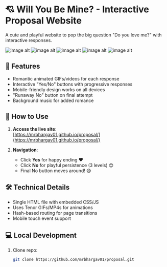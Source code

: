 # 💘 Will You Be Mine? - Interactive Proposal Website

A cute and playful website to pop the big question "Do you love me?" with interactive responses.






![image alt ](https://github.com/mrbhargav01/proposal/blob/3db9f0729a0448938c6a0c1dc4dda543f682dbed/1st.png)
![image alt ](https://github.com/mrbhargav01/proposal/blob/3db9f0729a0448938c6a0c1dc4dda543f682dbed/2nd.png)
![image alt ](https://github.com/mrbhargav01/proposal/blob/3db9f0729a0448938c6a0c1dc4dda543f682dbed/3rd.png)
![image alt ](https://github.com/mrbhargav01/proposal/blob/3db9f0729a0448938c6a0c1dc4dda543f682dbed/4th.png)
![image alt ](https://github.com/mrbhargav01/proposal/blob/3db9f0729a0448938c6a0c1dc4dda543f682dbed/5th.png)


## 🌟 Features
- Romantic animated GIFs/videos for each response
- Interactive "Yes/No" buttons with progressive responses
- Mobile-friendly design works on all devices
- "Runaway No" button on final attempt
- Background music for added romance

## 🚀 How to Use
1. **Access the live site**:  
   [https://mrbhargav01.github.io/proposal/](https://mrbhargav01.github.io/proposal/)

2. **Navigation**:
   - Click **Yes** for happy ending ❤️
   - Click **No** for playful persistence (3 levels) 😊
   - Final No button moves around! 😅

## 🛠 Technical Details
- Single HTML file with embedded CSS/JS
- Uses Tenor GIFs/MP4s for animations
- Hash-based routing for page transitions
- Mobile touch event support

## 💻 Local Development
1. Clone repo:
   ```bash
   git clone https://github.com/mrbhargav01/proposal.git

